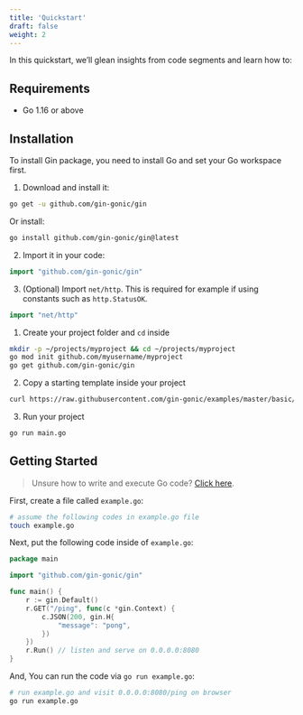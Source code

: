 ```yaml
---
title: 'Quickstart'
draft: false
weight: 2
---
```


In this quickstart, we’ll glean insights from code segments and learn how to:

## Requirements

- Go 1.16 or above

## Installation

To install Gin package, you need to install Go and set your Go workspace first.

1. Download and install it:

```sh
go get -u github.com/gin-gonic/gin
```

Or install:

```sh
go install github.com/gin-gonic/gin@latest
```

2. Import it in your code:

```go
import "github.com/gin-gonic/gin"
```

3. (Optional) Import `net/http`. This is required for example if using constants such as `http.StatusOK`.

```go
import "net/http"
```

1. Create your project folder and `cd` inside

```sh
mkdir -p ~/projects/myproject && cd ~/projects/myproject
go mod init github.com/myusername/myproject
go get github.com/gin-gonic/gin
```

2. Copy a starting template inside your project

```sh
curl https://raw.githubusercontent.com/gin-gonic/examples/master/basic/main.go > main.go
```

3. Run your project

```sh
go run main.go
```

## Getting Started

> Unsure how to write and execute Go code? [Click here](https://go.dev/doc/code).

First, create a file called `example.go`:

```sh
# assume the following codes in example.go file
touch example.go
```

Next, put the following code inside of `example.go`:

```go
package main

import "github.com/gin-gonic/gin"

func main() {
	r := gin.Default()
	r.GET("/ping", func(c *gin.Context) {
		c.JSON(200, gin.H{
			"message": "pong",
		})
	})
	r.Run() // listen and serve on 0.0.0.0:8080
}
```

And, You can run the code via `go run example.go`:

```sh
# run example.go and visit 0.0.0.0:8080/ping on browser
go run example.go
```

